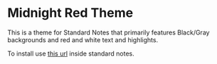 # Midnight Red Theme

This is a theme for Standard Notes that primarily features Black/Gray backgrounds and red and white text and highlights.

To install use [this url](https://monkeymind.page/p/INQuMiIAeQ) inside standard notes.
